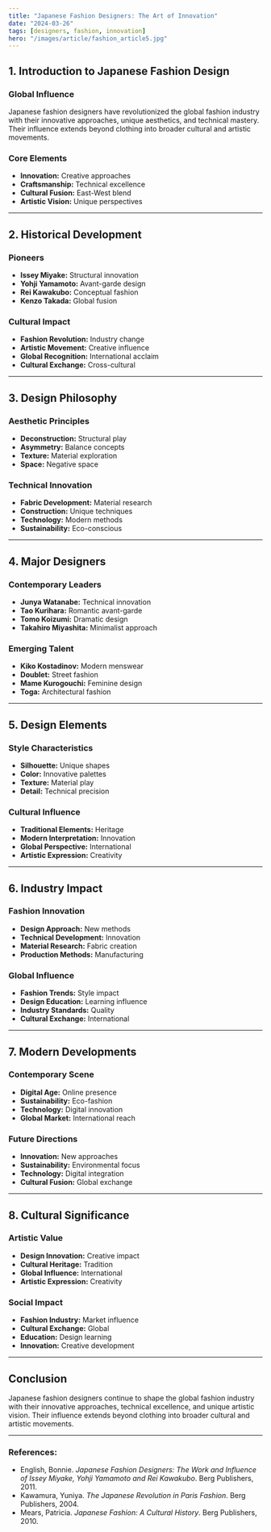 ```yaml
---
title: "Japanese Fashion Designers: The Art of Innovation"
date: "2024-03-26"
tags: [designers, fashion, innovation]
hero: "/images/article/fashion_article5.jpg"
---
```


## 1. Introduction to Japanese Fashion Design

### **Global Influence**

Japanese fashion designers have revolutionized the global fashion industry with their innovative approaches, unique aesthetics, and technical mastery. Their influence extends beyond clothing into broader cultural and artistic movements.

### **Core Elements**

* **Innovation:** Creative approaches
* **Craftsmanship:** Technical excellence
* **Cultural Fusion:** East-West blend
* **Artistic Vision:** Unique perspectives

---

## 2. Historical Development

### **Pioneers**

* **Issey Miyake:** Structural innovation
* **Yohji Yamamoto:** Avant-garde design
* **Rei Kawakubo:** Conceptual fashion
* **Kenzo Takada:** Global fusion

### **Cultural Impact**

* **Fashion Revolution:** Industry change
* **Artistic Movement:** Creative influence
* **Global Recognition:** International acclaim
* **Cultural Exchange:** Cross-cultural

---

## 3. Design Philosophy

### **Aesthetic Principles**

* **Deconstruction:** Structural play
* **Asymmetry:** Balance concepts
* **Texture:** Material exploration
* **Space:** Negative space

### **Technical Innovation**

* **Fabric Development:** Material research
* **Construction:** Unique techniques
* **Technology:** Modern methods
* **Sustainability:** Eco-conscious

---

## 4. Major Designers

### **Contemporary Leaders**

* **Junya Watanabe:** Technical innovation
* **Tao Kurihara:** Romantic avant-garde
* **Tomo Koizumi:** Dramatic design
* **Takahiro Miyashita:** Minimalist approach

### **Emerging Talent**

* **Kiko Kostadinov:** Modern menswear
* **Doublet:** Street fashion
* **Mame Kurogouchi:** Feminine design
* **Toga:** Architectural fashion

---

## 5. Design Elements

### **Style Characteristics**

* **Silhouette:** Unique shapes
* **Color:** Innovative palettes
* **Texture:** Material play
* **Detail:** Technical precision

### **Cultural Influence**

* **Traditional Elements:** Heritage
* **Modern Interpretation:** Innovation
* **Global Perspective:** International
* **Artistic Expression:** Creativity

---

## 6. Industry Impact

### **Fashion Innovation**

* **Design Approach:** New methods
* **Technical Development:** Innovation
* **Material Research:** Fabric creation
* **Production Methods:** Manufacturing

### **Global Influence**

* **Fashion Trends:** Style impact
* **Design Education:** Learning influence
* **Industry Standards:** Quality
* **Cultural Exchange:** International

---

## 7. Modern Developments

### **Contemporary Scene**

* **Digital Age:** Online presence
* **Sustainability:** Eco-fashion
* **Technology:** Digital innovation
* **Global Market:** International reach

### **Future Directions**

* **Innovation:** New approaches
* **Sustainability:** Environmental focus
* **Technology:** Digital integration
* **Cultural Fusion:** Global exchange

---

## 8. Cultural Significance

### **Artistic Value**

* **Design Innovation:** Creative impact
* **Cultural Heritage:** Tradition
* **Global Influence:** International
* **Artistic Expression:** Creativity

### **Social Impact**

* **Fashion Industry:** Market influence
* **Cultural Exchange:** Global
* **Education:** Design learning
* **Innovation:** Creative development

---

## Conclusion

Japanese fashion designers continue to shape the global fashion industry with their innovative approaches, technical excellence, and unique artistic vision. Their influence extends beyond clothing into broader cultural and artistic movements.

---

### **References:**

* English, Bonnie. *Japanese Fashion Designers: The Work and Influence of Issey Miyake, Yohji Yamamoto and Rei Kawakubo*. Berg Publishers, 2011.
* Kawamura, Yuniya. *The Japanese Revolution in Paris Fashion*. Berg Publishers, 2004.
* Mears, Patricia. *Japanese Fashion: A Cultural History*. Berg Publishers, 2010.
